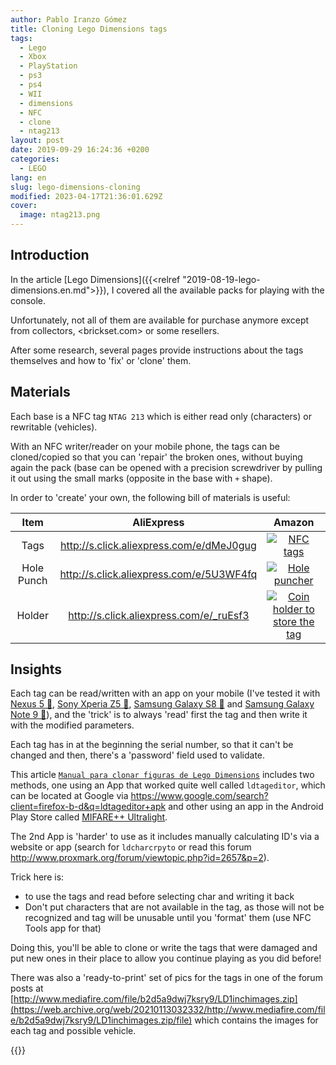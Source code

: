 ```yaml
---
author: Pablo Iranzo Gómez
title: Cloning Lego Dimensions tags
tags:
  - Lego
  - Xbox
  - PlayStation
  - ps3
  - ps4
  - WII
  - dimensions
  - NFC
  - clone
  - ntag213
layout: post
date: 2019-09-29 16:24:36 +0200
categories:
  - LEGO
lang: en
slug: lego-dimensions-cloning
modified: 2023-04-17T21:36:01.629Z
cover:
  image: ntag213.png
---
```


## Introduction

In the article [Lego Dimensions]({{<relref "2019-08-19-lego-dimensions.en.md">}}), I covered all the available packs for playing with the console.

Unfortunately, not all of them are available for purchase anymore except from collectors, <brickset.com> or some resellers.

After some research, several pages provide instructions about the tags themselves and how to 'fix' or 'clone' them.

## Materials

Each base is a NFC tag `NTAG 213` which is either read only (characters) or rewritable (vehicles).

With an NFC writer/reader on your mobile phone, the tags can be cloned/copied so that you can 'repair' the broken ones, without buying again the pack (base can be opened with a precision screwdriver by pulling it out using the small marks (opposite in the base with `+` shape).

In order to 'create' your own, the following bill of materials is useful:

|    Item    |                 AliExpress                 |                                                     Amazon                                                      |
| :--------: | :----------------------------------------: | :-------------------------------------------------------------------------------------------------------------: |
|    Tags    | <http://s.click.aliexpress.com/e/dMeJ0gug> |            [![NFC tags](dimensions/ntag213.png)](https://www.amazon.es/dp/B00NG4W3K2?tag=redken-21)             |
| Hole Punch | <http://s.click.aliexpress.com/e/5U3WF4fq> |        [![Hole puncher](dimensions/holepuncher.png)](https://www.amazon.es/dp/B007QJC8WG?tag=redken-21)         |
|   Holder   | <http://s.click.aliexpress.com/e/_ruEsf3>  | [![Coin holder to store the tag](dimensions/coinholder.png)](https://www.amazon.es/dp/B07CNTTVF9?tag=redken-21) |

## Insights

Each tag can be read/written with an app on your mobile (I've tested it with [Nexus 5 🛒](https://www.amazon.es/dp/B016B7INC2?tag=redken-21), [Sony Xperia Z5 🛒](https://www.amazon.es/dp/B013WSM36A?tag=redken-21), [Samsung Galaxy S8 🛒](https://www.amazon.es/dp/B06XXFHG6J?tag=redken-21) and [Samsung Galaxy Note 9 🛒](https://www.amazon.es/dp/B07FT169LZ?tag=redken-21)), and the 'trick' is to always 'read' first the tag and then write it with the modified parameters.

Each tag has in at the beginning the serial number, so that it can't be changed and then, there's a 'password' field used to validate.

This article [`Manual para clonar figuras de Lego Dimensions`](https://www.elotrolado.net/hilo_manual-para-clonar-figuras-de-lego-dimensions_2209995) includes two methods, one using an App that worked quite well called `ldtageditor`, which can be located at Google via <https://www.google.com/search?client=firefox-b-d&q=ldtageditor+apk> and other using an app in the Android Play Store called [MIFARE++ Ultralight](https://play.google.com/store/apps/details?id=com.samsung.sprc.fileselector).

The 2nd App is 'harder' to use as it includes manually calculating ID's via a website or app (search for `ldcharcrpyto` or read this forum <http://www.proxmark.org/forum/viewtopic.php?id=2657&p=2>).

Trick here is:

- to use the tags and read before selecting char and writing it back
- Don't put characters that are not available in the tag, as those will not be recognized and tag will be unusable until you 'format' them (use NFC Tools app for that)

Doing this, you'll be able to clone or write the tags that were damaged and put new ones in their place to allow you continue playing as you did before!

There was also a 'ready-to-print' set of pics for the tags in one of the forum posts at [http://www.mediafire.com/file/b2d5a9dwj7ksry9/LD1inchimages.zip](https://web.archive.org/web/20210113032332/http://www.mediafire.com/file/b2d5a9dwj7ksry9/LD1inchimages.zip/file) which contains the images for each tag and possible vehicle.

{{<enjoy>}}
